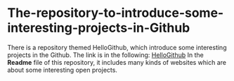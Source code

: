 # The-repository-to-introduce-some-interesting-projects-in-Github
There is a repository themed HelloGithub, which introduce some interesting projects in the Github. The link is in the following:
[HelloGithub](https://github.com/521xueweihan/HelloGitHub)
In the **Readme** file of this repository, it includes many kinds of websites which are about some interesting open projects. 
